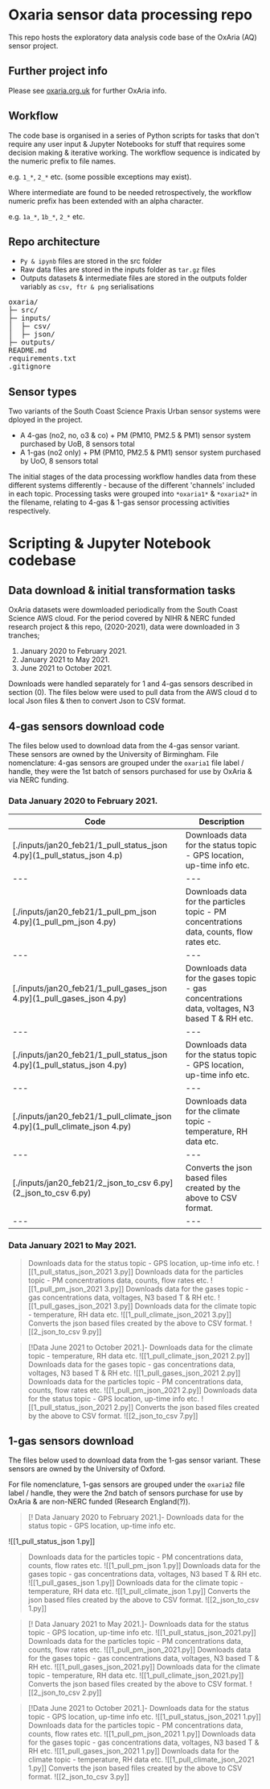 # Oxaria sensor data processing repo
This repo hosts the exploratory data analysis code base of the OxAria (AQ) sensor project.

## Further project info
Please see [oxaria.org.uk](https://www.oxaria.org.uk/) for further OxAria info.

## Workflow
The code base is organised in a series of Python scripts for tasks that don't require any user input & Jupyter Notebooks for stuff that requires some decision making & iterative working. The workflow sequence is indicated by the numeric prefix to file names.

e.g. `1_*`, `2_*` etc. (some possible exceptions may exist).

Where intermediate are found to be needed retrospectively, the workflow numeric prefix has been extended with an alpha character.

e.g. `1a_*`, `1b_*`, `2_*` etc.

## Repo architecture
- `Py & ipynb` files are stored in the src folder
- Raw data files are stored in the inputs folder as `tar.gz` files
- Outputs datasets & intermediate files are stored in the outputs folder variably as `csv, ftr & png` serialisations

<pre>
oxaria/
├─ src/
├─ inputs/
│  ├─ csv/
│  ├─ json/
├─ outputs/
README.md
requirements.txt
.gitignore
</pre>

## Sensor types
Two variants of the South Coast Science Praxis Urban sensor systems were dployed in the project.

- A 4-gas (no2, no, o3 & co) + PM (PM10, PM2.5 & PM1) sensor system purchased by UoB, 8 sensors total
- A 1-gas (no2 only) + PM (PM10, PM2.5 & PM1) sensor system purchased by UoO, 8 sensors total

The initial stages of the data processing workflow handles data from these different systems differently - because of the different 'channels' included in each topic. Processing tasks were grouped into `*oxaria1*` & `*oxaria2*` in the filename, relating to 4-gas & 1-gas sensor processing activities respectively.

# Scripting &  Jupyter Notebook codebase
## Data download & initial transformation tasks
OxAria datasets were dowmloaded periodically from the South Coast Science AWS cloud. For the period covered by NIHR & NERC funded research project & this repo, (2020-2021), data were downloaded in 3 tranches;

1. January 2020 to February 2021.
2. January 2021 to May 2021.
3. June 2021 to October 2021.

Downloads were handled separately for 1 and 4-gas sensors described in section (0). The files below were used to pull data from the AWS cloud d to local Json files & then to convert Json  to CSV format.

## 4-gas sensors download code
The files below used to download data from the 4-gas sensor variant. These sensors are owned by the University of Birmingham. File nomenclature:  4-gas sensors are grouped under the `oxaria1` file label / handle, they were the 1st batch of sensors purchased for use by OxAria & via NERC funding.

### Data January 2020 to February 2021.

|Code | Description |
|-----|-------------|
|[./inputs/jan20_feb21/1_pull_status_json 4.py](1_pull_status_json 4.p)| Downloads data for the status topic - GPS location, up-time info etc.|
|---|---|
|[./inputs/jan20_feb21/1_pull_pm_json 4.py](1_pull_pm_json 4.py)| Downloads data for the particles topic - PM concentrations data, counts, flow rates etc.|
|---|---|
|[./inputs/jan20_feb21/1_pull_gases_json 4.py](1_pull_gases_json 4.py)| Downloads data for the gases topic - gas concentrations data, voltages, N3 based T & RH etc.|
|---|---|
|[./inputs/jan20_feb21/1_pull_status_json 4.py](1_pull_status_json 4.py)| Downloads data for the status topic - GPS location, up-time info etc.|
|---|---|
|[./inputs/jan20_feb21/1_pull_climate_json 4.py](1_pull_climate_json 4.py)| Downloads data for the climate topic - temperature, RH data etc.|
|---|---|
|[./inputs/jan20_feb21/2_json_to_csv 6.py](2_json_to_csv 6.py)| Converts the json based files created by the above to CSV format.|
|---|---|

### Data January 2021 to May 2021.

>Downloads data for the status topic - GPS location, up-time info etc.
![[1_pull_status_json_2021 3.py]]
>Downloads data for the particles topic - PM concentrations data, counts, flow rates etc.
![[1_pull_pm_json_2021 3.py]]
>Downloads data for the gases topic - gas concentrations data, voltages, N3 based T & RH etc.
![[1_pull_gases_json_2021 3.py]]
>Downloads data for the climate topic - temperature, RH data etc.
![[1_pull_climate_json_2021 3.py]]
>Converts the json based files created by the above to CSV format.
![[2_json_to_csv 9.py]]

>[!Data June 2021 to October 2021.]-
>Downloads data for the climate topic - temperature, RH data etc.
![[1_pull_climate_json_2021 2.py]]
>Downloads data for the gases topic - gas concentrations data, voltages, N3 based T & RH etc.
![[1_pull_gases_json_2021 2.py]]
>Downloads data for the particles topic - PM concentrations data, counts, flow rates etc.
![[1_pull_pm_json_2021 2.py]]
>Downloads data for the status topic - GPS location, up-time info etc.
![[1_pull_status_json_2021 2.py]]
>Converts the json based files created by the above to CSV format.
![[2_json_to_csv 7.py]]

## 1-gas sensors download
The files below used to download data from the 1-gas sensor variant. These sensors are owned by the University of Oxford.

For file nomenclature, 1-gas sensors are grouped under the `oxaria2` file label / handle, they were the 2nd batch of sensors purchase for use by OxAria & are non-NERC funded (Research England(?)).

>[! Data January 2020 to February 2021.]-
>Downloads data for the status topic - GPS location, up-time info etc.
>
![[1_pull_status_json 1.py]]
>Downloads data for the particles topic - PM concentrations data, counts, flow rates etc.
![[1_pull_pm_json 1.py]]
>Downloads data for the gases topic - gas concentrations data, voltages, N3 based T & RH etc.
![[1_pull_gases_json 1.py]]
>Downloads data for the climate topic - temperature, RH data etc.
![[1_pull_climate_json 1.py]]
>Converts the json based files created by the above to CSV format.
![[2_json_to_csv 1.py]]

>[! Data January 2021 to May 2021.]-
>Downloads data for the status topic - GPS location, up-time info etc.
![[1_pull_status_json_2021.py]]
>Downloads data for the particles topic - PM concentrations data, counts, flow rates etc.
![[1_pull_pm_json_2021.py]]
>Downloads data for the gases topic - gas concentrations data, voltages, N3 based T & RH etc.
![[1_pull_gases_json_2021.py]]
>Downloads data for the climate topic - temperature, RH data etc.
![[1_pull_climate_json_2021.py]]
>Converts the json based files created by the above to CSV format.
![[2_json_to_csv 2.py]]

>[!Data June 2021 to October 2021.]-
>Downloads data for the status topic - GPS location, up-time info etc.
![[1_pull_status_json_2021 1.py]]
>Downloads data for the particles topic - PM concentrations data, counts, flow rates etc.
![[1_pull_pm_json_2021 1.py]]
>Downloads data for the gases topic - gas concentrations data, voltages, N3 based T & RH etc.
![[1_pull_gases_json_2021 1.py]]
>Downloads data for the climate topic - temperature, RH data etc.
![[1_pull_climate_json_2021 1.py]]
>Converts the json based files created by the above to CSV format.
![[2_json_to_csv 3.py]]
